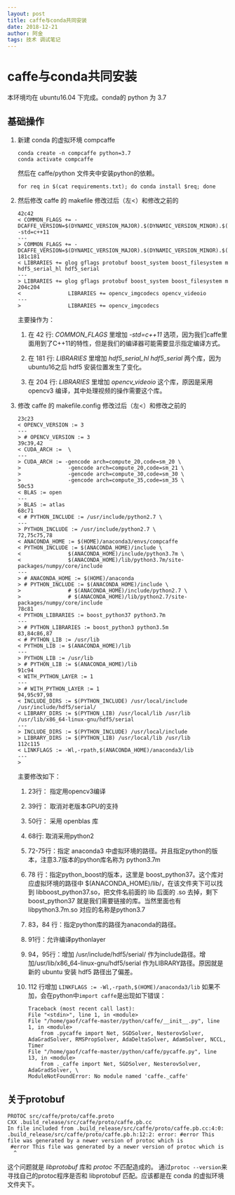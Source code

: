 ```yaml
---
layout: post
title: caffe与conda共同安装
date: 2018-12-21
author: 阿金
tags: 技术 调试笔记
---
```


# caffe与conda共同安装

本环境均在 ubuntu16.04 下完成。conda的 python 为 3.7

## 基础操作

1. 新建 conda 的虚拟环境 compcaffe

    ```Shell
    conda create -n compcaffe python=3.7
    conda activate compcaffe
    ```

    然后在 caffe/python 文件夹中安装python的依赖。

    ```Shell
    for req in $(cat requirements.txt); do conda install $req; done
    ```

2. 然后修改 caffe 的 makefile
    修改过后（左<）和修改之前的

    ```text
    42c42
    < COMMON_FLAGS += -DCAFFE_VERSION=$(DYNAMIC_VERSION_MAJOR).$(DYNAMIC_VERSION_MINOR).$(DYNAMIC_VERSION_REVISION) -std=c++11
    ---
    > COMMON_FLAGS += -DCAFFE_VERSION=$(DYNAMIC_VERSION_MAJOR).$(DYNAMIC_VERSION_MINOR).$(DYNAMIC_VERSION_REVISION)
    181c181
    < LIBRARIES += glog gflags protobuf boost_system boost_filesystem m hdf5_serial_hl hdf5_serial
    ---
    > LIBRARIES += glog gflags protobuf boost_system boost_filesystem m
    204c204
    <               LIBRARIES += opencv_imgcodecs opencv_videoio
    ---
    >               LIBRARIES += opencv_imgcodecs
    ```
    主要操作为：
    1. 在 42 行: *COMMON_FLAGS* 里增加 *-std=c++11* 选项，因为我们caffe里面用到了C++11的特性，但是我们的编译器可能需要显示指定编译方式。

    2. 在 181 行: *LIBRARIES* 里增加 *hdf5_serial_hl hdf5_serial* 两个库，因为ubuntu16之后 hdf5 安装位置发生了变化。

    3. 在 204 行: *LIBRARIES* 里增加 *opencv_videoio* 这个库，原因是采用opencv3 编译，其中处理视频的操作需要这个库。

3. 修改 caffe 的 makefile.config
    修改过后（左<）和修改之前的
    ```text
    23c23
    < OPENCV_VERSION := 3
    ---
    > # OPENCV_VERSION := 3
    39c39,42
    < CUDA_ARCH :=  \
    ---
    > CUDA_ARCH := -gencode arch=compute_20,code=sm_20 \
    >               -gencode arch=compute_20,code=sm_21 \
    >               -gencode arch=compute_30,code=sm_30 \
    >               -gencode arch=compute_35,code=sm_35 \
    50c53
    < BLAS := open
    ---
    > BLAS := atlas
    68c71
    < # PYTHON_INCLUDE := /usr/include/python2.7 \
    ---
    > PYTHON_INCLUDE := /usr/include/python2.7 \
    72,75c75,78
    < ANACONDA_HOME := $(HOME)/anaconda3/envs/compcaffe
    < PYTHON_INCLUDE := $(ANACONDA_HOME)/include \
    <               $(ANACONDA_HOME)/include/python3.7m \
    <               $(ANACONDA_HOME)/lib/python3.7m/site-packages/numpy/core/include
    ---
    > # ANACONDA_HOME := $(HOME)/anaconda
    > # PYTHON_INCLUDE := $(ANACONDA_HOME)/include \
    >               # $(ANACONDA_HOME)/include/python2.7 \
    >               # $(ANACONDA_HOME)/lib/python2.7/site-packages/numpy/core/include
    78c81
    < PYTHON_LIBRARIES := boost_python37 python3.7m
    ---
    > # PYTHON_LIBRARIES := boost_python3 python3.5m
    83,84c86,87
    < # PYTHON_LIB := /usr/lib
    < PYTHON_LIB := $(ANACONDA_HOME)/lib
    ---
    > PYTHON_LIB := /usr/lib
    > # PYTHON_LIB := $(ANACONDA_HOME)/lib
    91c94
    < WITH_PYTHON_LAYER := 1
    ---
    > # WITH_PYTHON_LAYER := 1
    94,95c97,98
    < INCLUDE_DIRS := $(PYTHON_INCLUDE) /usr/local/include /usr/include/hdf5/serial/
    < LIBRARY_DIRS := $(PYTHON_LIB) /usr/local/lib /usr/lib /usr/lib/x86_64-linux-gnu/hdf5/serial
    ---
    > INCLUDE_DIRS := $(PYTHON_INCLUDE) /usr/local/include
    > LIBRARY_DIRS := $(PYTHON_LIB) /usr/local/lib /usr/lib
    112c115
    < LINKFLAGS := -Wl,-rpath,$(ANACONDA_HOME)/anaconda3/lib
    ---
    >
    ```

    主要修改如下：

    1. 23行： 指定用opencv3编译

    2. 39行： 取消对老版本GPU的支持

    3. 50行： 采用 openblas 库

    4. 68行: 取消采用python2

    5. 72-75行：指定 anaconda3 中虚拟环境的路径。并且指定python的版本，注意3.7版本的python库名称为 python3.7m

    6. 78 行：指定python_boost的版本，这里是 boost_python37。这个库对应虚拟环境的路径中 $(ANACONDA_HOME)/lib/，在该文件夹下可以找到 libboost_python37.so，把文件名前面的 lib 后面的 .so 去掉，剩下 boost_python37 就是我们需要链接的库。当然里面也有 libpython3.7m.so 对应的名称是python3.7

    7. 83，84 行：指定python库的路径为anaconda的路径。

    8. 91行：允许编译pythonlayer

    9. 94，95行：增加 /usr/include/hdf5/serial/ 作为include路径。增加/usr/lib/x86_64-linux-gnu/hdf5/serial 作为LIBRARY路径。原因就是新的 ubuntu 安装 hdf5 路径出了偏差。

    10. 112 行增加 ```LINKFLAGS := -Wl,-rpath,$(HOME)/anaconda3/lib```
        如果不加，会在python中```import caffe```是出现如下错误：
        ```text
        Traceback (most recent call last):
        File "<stdin>", line 1, in <module>
        File "/home/gaof/caffe-master/python/caffe/__init__.py", line 1, in <module>
            from .pycaffe import Net, SGDSolver, NesterovSolver, AdaGradSolver, RMSPropSolver, AdaDeltaSolver, AdamSolver, NCCL, Timer
        File "/home/gaof/caffe-master/python/caffe/pycaffe.py", line 13, in <module>
            from ._caffe import Net, SGDSolver, NesterovSolver, AdaGradSolver, \
        ModuleNotFoundError: No module named 'caffe._caffe'
        ```

## 关于protobuf

```text
PROTOC src/caffe/proto/caffe.proto
CXX .build_release/src/caffe/proto/caffe.pb.cc
In file included from .build_release/src/caffe/proto/caffe.pb.cc:4:0:
.build_release/src/caffe/proto/caffe.pb.h:12:2: error: #error This file was generated by a newer version of protoc which is  
 #error This file was generated by a newer version of protoc which is
  ^
```

这个问题就是 *libprotobuf* 库和 *protoc* 不匹配造成的。
通过```protoc --version```来寻找自己的protoc程序是否和 libprotobuf 匹配。应该都是在 conda 的虚拟环境文件夹下。
